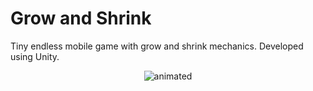 # Grow and Shrink
Tiny endless mobile game with grow and shrink mechanics. Developed using Unity.
<p align="center">
  <img src="https://github.com/onurcanyasar/Grow-and-Shrink/blob/master/Assets/demo.gif" alt="animated" />
</p>

